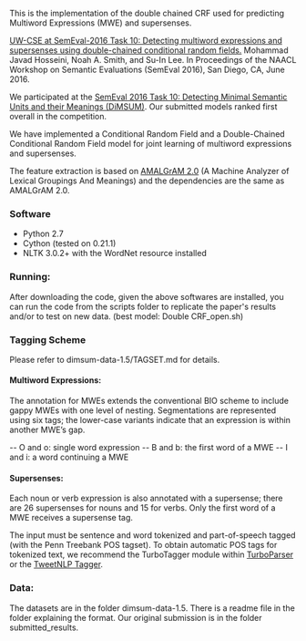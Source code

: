 This is the implementation of the double chained CRF used for predicting Multiword Expressions (MWE) and supersenses. 

[UW-CSE at SemEval-2016 Task 10: Detecting multiword expressions and supersenses using double-chained conditional random fields.](https://www.aclweb.org/anthology/S/S16/S16-1143.pdf) Mohammad Javad Hosseini, Noah A. Smith, and Su-In Lee. In Proceedings of the NAACL Workshop on Semantic Evaluations (SemEval 2016), San Diego, CA, June 2016.

We participated at the [SemEval 2016 Task 10: Detecting Minimal Semantic Units and their Meanings (DiMSUM)](http://dimsum16.github.io/). Our submitted models ranked first overall in the competition.

We have implemented a Conditional Random Field and a Double-Chained Conditional Random Field model for joint learning of multiword expressions and supersenses.

The feature extraction is based on [AMALGrAM 2.0](https://github.com/nschneid/pysupersensetagger/blob/master/README.md) (A Machine Analyzer of Lexical Groupings And Meanings) and the dependencies are the same as AMALGrAM 2.0.

### Software

  - Python 2.7
  - Cython (tested on 0.21.1)
  - NLTK 3.0.2+ with the WordNet resource installed

### Running:

After downloading the code, given the above softwares are installed, you can run the code from the scripts folder to replicate the paper's results and/or to test on new data. (best model: Double CRF_open.sh)

### Tagging Scheme

Please refer to dimsum-data-1.5/TAGSET.md for details.

#### Multiword Expressions:

The  annotation  for  MWEs  extends  the  conventional   BIO   scheme to  include  gappy  MWEs  with  one  level  of nesting. Segmentations  are  represented  using  six tags; the lower-case variants indicate that an expression is within another MWE’s gap.

-- O and o: single word expression
-- B and b: the first word of a MWE
-- I and i: a word continuing a MWE

#### Supersenses:

Each  noun  or  verb  expression  is  also  annotated with  a  supersense;   there  are  26  supersenses  for nouns  and  15  for  verbs.   Only  the  first  word  of  a MWE receives a supersense tag.

The input must be sentence and word tokenized and part-of-speech tagged (with the Penn Treebank POS tagset). To obtain automatic POS tags for tokenized text, we recommend the TurboTagger module within [TurboParser](http://www.cs.cmu.edu/~ark/TurboParser/) or the [TweetNLP Tagger](http://www.cs.cmu.edu/~ark/TweetNLP/).

### Data:

The datasets are in the folder dimsum-data-1.5. There is a readme file in the folder explaining the format. Our original submission is in the folder submitted_results.

